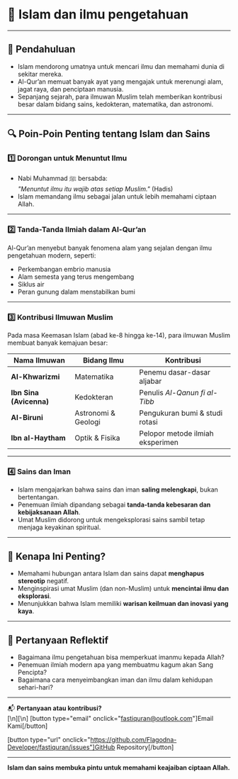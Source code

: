# 🧪 Islam dan ilmu pengetahuan

---

## 📘 Pendahuluan

- Islam mendorong umatnya untuk mencari ilmu dan memahami dunia di sekitar mereka.
- Al-Qur’an memuat banyak ayat yang mengajak untuk merenungi alam, jagat raya, dan penciptaan manusia.
- Sepanjang sejarah, para ilmuwan Muslim telah memberikan kontribusi besar dalam bidang sains, kedokteran, matematika, dan astronomi.

---

## 🔍 Poin-Poin Penting tentang Islam dan Sains

### 1️⃣ Dorongan untuk Menuntut Ilmu

- Nabi Muhammad ﷺ bersabda:  
  _"Menuntut ilmu itu wajib atas setiap Muslim."_ (Hadis)
- Islam memandang ilmu sebagai jalan untuk lebih memahami ciptaan Allah.

---

### 2️⃣ Tanda-Tanda Ilmiah dalam Al-Qur’an

Al-Qur’an menyebut banyak fenomena alam yang sejalan dengan ilmu pengetahuan modern, seperti:

- Perkembangan embrio manusia
- Alam semesta yang terus mengembang
- Siklus air
- Peran gunung dalam menstabilkan bumi

---

### 3️⃣ Kontribusi Ilmuwan Muslim

Pada masa Keemasan Islam (abad ke-8 hingga ke-14), para ilmuwan Muslim membuat banyak kemajuan besar:

| Nama Ilmuwan            | Bidang Ilmu         | Kontribusi                       |
| ----------------------- | ------------------- | -------------------------------- |
| **Al-Khwarizmi**        | Matematika          | Penemu dasar-dasar aljabar       |
| **Ibn Sina (Avicenna)** | Kedokteran          | Penulis _Al-Qanun fi al-Tibb_    |
| **Al-Biruni**           | Astronomi & Geologi | Pengukuran bumi & studi rotasi   |
| **Ibn al-Haytham**      | Optik & Fisika      | Pelopor metode ilmiah eksperimen |

---

### 4️⃣ Sains dan Iman

- Islam mengajarkan bahwa sains dan iman **saling melengkapi**, bukan bertentangan.
- Penemuan ilmiah dipandang sebagai **tanda-tanda kebesaran dan kebijaksanaan Allah**.
- Umat Muslim didorong untuk mengeksplorasi sains sambil tetap menjaga keyakinan spiritual.

---

## 🌟 Kenapa Ini Penting?

- Memahami hubungan antara Islam dan sains dapat **menghapus stereotip** negatif.
- Menginspirasi umat Muslim (dan non-Muslim) untuk **mencintai ilmu dan eksplorasi**.
- Menunjukkan bahwa Islam memiliki **warisan keilmuan dan inovasi yang kaya**.

---

## 🧠 Pertanyaan Reflektif

- Bagaimana ilmu pengetahuan bisa memperkuat imanmu kepada Allah?
- Penemuan ilmiah modern apa yang membuatmu kagum akan Sang Pencipta?
- Bagaimana cara menyeimbangkan iman dan ilmu dalam kehidupan sehari-hari?

---

📬 **Pertanyaan atau kontribusi?**  
[\n][\n]
[button type="email" onclick="fastiquran@outlook.com"]Email Kami[/button]

[button type="url" onclick="https://github.com/Flagodna-Developer/fastiquran/issues"]GitHub Repository[/button]

---

**Islam dan sains membuka pintu untuk memahami keajaiban ciptaan Allah.**
